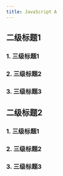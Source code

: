 ```yaml
---
title: JavaScript A
---
```


## 二级标题1

### 1. 三级标题1

### 2. 三级标题2

### 3. 三级标题3

## 二级标题2

### 1. 三级标题1

### 2. 三级标题2

### 3. 三级标题3
